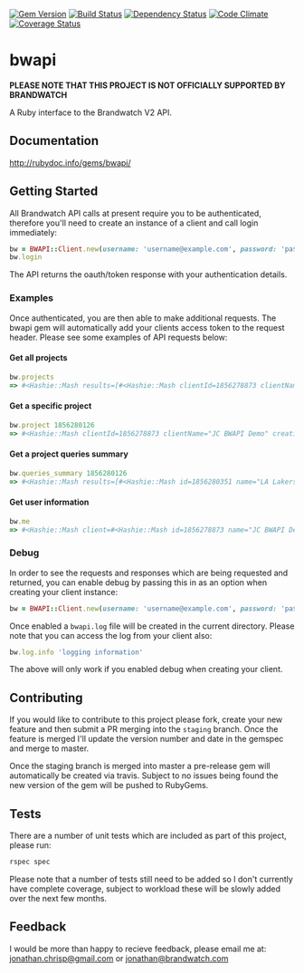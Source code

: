 [![Gem Version](https://badge.fury.io/rb/bwapi.png)](http://badge.fury.io/rb/bwapi)
[![Build Status](https://travis-ci.org/jonathanchrisp/bwapi.png?branch=master)](https://travis-ci.org/jonathanchrisp/bwapi)
[![Dependency Status](https://gemnasium.com/jonathanchrisp/bwapi.png)](https://gemnasium.com/jonathanchrisp/bwapi)
[![Code Climate](https://codeclimate.com/github/jonathanchrisp/bwapi.png)](https://codeclimate.com/github/jonathanchrisp/bwapi)
[![Coverage Status](https://coveralls.io/repos/jonathanchrisp/bwapi/badge.png?branch=master)](https://coveralls.io/r/jonathanchrisp/bwapi?branch=master)

# bwapi

__PLEASE NOTE THAT THIS PROJECT IS NOT OFFICIALLY SUPPORTED BY BRANDWATCH__

A Ruby interface to the Brandwatch V2 API.

## Documentation
http://rubydoc.info/gems/bwapi/

## Getting Started
All Brandwatch API calls at present require you to be authenticated, therefore you'll need to create an instance of a client and call login immediately:

```ruby
bw = BWAPI::Client.new(username: 'username@example.com', password: 'pa$$w0rd')
bw.login
```

The API returns the oauth/token response with your authentication details.

### Examples

Once authenticated, you are then able to make additional requests. The bwapi gem will automatically add your clients access token to the request header. Please see some examples of API requests below:

#### Get all projects
```ruby
bw.projects
=> #<Hashie::Mash results=[#<Hashie::Mash clientId=1856278873 clientName="JC BWAPI Demo" creationDate="2013-07-24T17:56:31.074+0000" creatorUserId=158304410 defaultIndustry="general-(recommended)" defaultLangCodes=["en"] description=nil id=1856280126 links=#<Hashie::Mash queries="http://newapi.brandwatch.com//projects/1856280126/queries.json?access_token=bd405bd7-9d1f-4c3d-ab5c-64b77791ae7f"> name="Demo Project">] resultsPage=-1 resultsPageSize=-1 resultsTotal=-1>
```

#### Get a specific project
```ruby
bw.project 1856280126
=> #<Hashie::Mash clientId=1856278873 clientName="JC BWAPI Demo" creationDate="2013-07-24T17:56:31.074+0000" creatorUserId=158304410 defaultIndustry="general-(recommended)" defaultLangCodes=["en"] description=nil id=1856280126 links=#<Hashie::Mash queries="http://newapi.brandwatch.com//projects/1856280126/queries.json?access_token=bd405bd7-9d1f-4c3d-ab5c-64b77791ae7f"> name="Demo Project">
```

#### Get a project queries summary
```ruby
bw.queries_summary 1856280126
=> #<Hashie::Mash results=[#<Hashie::Mash id=1856280351 name="LA Lakers">] resultsPage=-1 resultsPageSize=-1 resultsTotal=-1>
```

#### Get user information
```ruby
bw.me
=> #<Hashie::Mash client=#<Hashie::Mash id=1856278873 name="JC BWAPI Demo" parentId=-1 railsEnabled=false theme="brandwatch"> firstName="BWAPI" id=158304410 lastName="Demo" links=#<Hashie::Mash logout="http://newapi.brandwatch.com/logout?access_token=bd405bd7-9d1f-4c3d-ab5c-64b77791ae7f" user="http://newapi.brandwatch.com//user.json?access_token=bd405bd7-9d1f-4c3d-ab5c-64b77791ae7f"> tags=#<Hashie::Mash notify="true"> uiRole="admin" username="bwapi_demo=jonathan@brandwatch.com">
```

### Debug
In order to see the requests and responses which are being requested and returned, you can enable debug by passing this in as an option when creating your client instance:

```ruby
bw = BWAPI::Client.new(username: 'username@example.com', password: 'pa$$w0rd', debug: true)
```

Once enabled a `bwapi.log` file will be created in the current directory. Please note that you can access the log from your client also:

```ruby
bw.log.info 'logging information'
```

The above will only work if you enabled debug when creating your client.

## Contributing
If you would like to contribute to this project please fork, create your new feature and then submit a PR merging into the `staging` branch. Once the feature is merged I'll update the version number and date in the gemspec and merge to master.

Once the staging branch is merged into master a pre-release gem will automatically be created via travis. Subject to no issues being found the new version of the gem will be pushed to RubyGems.

## Tests
There are a number of unit tests which are included as part of this project, please run:

```ruby
rspec spec
```

Please note that a number of tests still need to be added so I don't currently have complete coverage, subject to workload these will be slowly added over the next few months.

## Feedback
I would be more than happy to recieve feedback, please email me at: jonathan.chrisp@gmail.com or jonathan@brandwatch.com

